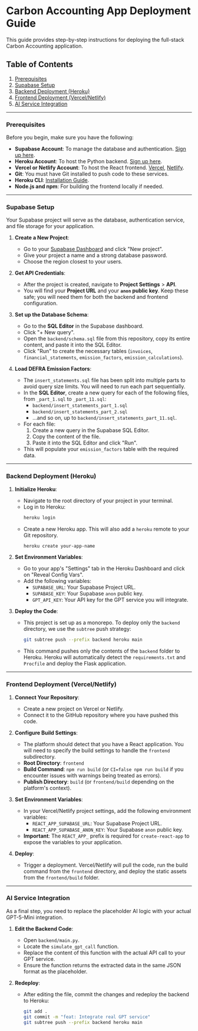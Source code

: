# Carbon Accounting App Deployment Guide

This guide provides step-by-step instructions for deploying the full-stack Carbon Accounting application.

## Table of Contents

1.  [Prerequisites](#prerequisites)
2.  [Supabase Setup](#supabase-setup)
3.  [Backend Deployment (Heroku)](#backend-deployment-heroku)
4.  [Frontend Deployment (Vercel/Netlify)](#frontend-deployment-vercelnetlify)
5.  [AI Service Integration](#ai-service-integration)

---

### Prerequisites

Before you begin, make sure you have the following:

*   **Supabase Account**: To manage the database and authentication. [Sign up here](https://supabase.com/).
*   **Heroku Account**: To host the Python backend. [Sign up here](https://heroku.com/).
*   **Vercel or Netlify Account**: To host the React frontend. [Vercel](https://vercel.com/), [Netlify](https://netlify.com/).
*   **Git**: You must have Git installed to push code to these services.
*   **Heroku CLI**: [Installation Guide](https://devcenter.heroku.com/articles/heroku-cli).
*   **Node.js and npm**: For building the frontend locally if needed.

---

### Supabase Setup

Your Supabase project will serve as the database, authentication service, and file storage for your application.

1.  **Create a New Project**:
    *   Go to your [Supabase Dashboard](https://app.supabase.com/) and click "New project".
    *   Give your project a name and a strong database password.
    *   Choose the region closest to your users.

2.  **Get API Credentials**:
    *   After the project is created, navigate to **Project Settings** > **API**.
    *   You will find your **Project URL** and your **`anon` public key**. Keep these safe; you will need them for both the backend and frontend configuration.

3.  **Set up the Database Schema**:
    *   Go to the **SQL Editor** in the Supabase dashboard.
    *   Click "+ New query".
    *   Open the `backend/schema.sql` file from this repository, copy its entire content, and paste it into the SQL Editor.
    *   Click "Run" to create the necessary tables (`invoices`, `financial_statements`, `emission_factors`, `emission_calculations`).

4.  **Load DEFRA Emission Factors**:
    *   The `insert_statements.sql` file has been split into multiple parts to avoid query size limits. You will need to run each part sequentially.
    *   In the **SQL Editor**, create a new query for each of the following files, from `_part_1.sql` to `_part_11.sql`:
        *   `backend/insert_statements_part_1.sql`
        *   `backend/insert_statements_part_2.sql`
        *   ...and so on, up to `backend/insert_statements_part_11.sql`.
    *   For each file:
        1.  Create a new query in the Supabase SQL Editor.
        2.  Copy the content of the file.
        3.  Paste it into the SQL Editor and click "Run".
    *   This will populate your `emission_factors` table with the required data.

---

### Backend Deployment (Heroku)

1.  **Initialize Heroku**:
    *   Navigate to the root directory of your project in your terminal.
    *   Log in to Heroku:
        ```bash
        heroku login
        ```
    *   Create a new Heroku app. This will also add a `heroku` remote to your Git repository.
        ```bash
        heroku create your-app-name
        ```

2.  **Set Environment Variables**:
    *   Go to your app's "Settings" tab in the Heroku Dashboard and click on "Reveal Config Vars".
    *   Add the following variables:
        *   `SUPABASE_URL`: Your Supabase Project URL.
        *   `SUPABASE_KEY`: Your Supabase `anon` public key.
        *   `GPT_API_KEY`: Your API key for the GPT service you will integrate.

3.  **Deploy the Code**:
    *   This project is set up as a monorepo. To deploy only the `backend` directory, we use the `subtree` push strategy:
        ```bash
        git subtree push --prefix backend heroku main
        ```
    *   This command pushes only the contents of the `backend` folder to Heroku. Heroku will automatically detect the `requirements.txt` and `Procfile` and deploy the Flask application.

---

### Frontend Deployment (Vercel/Netlify)

1.  **Connect Your Repository**:
    *   Create a new project on Vercel or Netlify.
    *   Connect it to the GitHub repository where you have pushed this code.

2.  **Configure Build Settings**:
    *   The platform should detect that you have a React application. You will need to specify the build settings to handle the `frontend` subdirectory.
    *   **Root Directory**: `frontend`
    *   **Build Command**: `npm run build` (or `CI=false npm run build` if you encounter issues with warnings being treated as errors).
    *   **Publish Directory**: `build` (or `frontend/build` depending on the platform's context).

3.  **Set Environment Variables**:
    *   In your Vercel/Netlify project settings, add the following environment variables:
        *   `REACT_APP_SUPABASE_URL`: Your Supabase Project URL.
        *   `REACT_APP_SUPABASE_ANON_KEY`: Your Supabase `anon` public key.
    *   **Important**: The `REACT_APP_` prefix is required for `create-react-app` to expose the variables to your application.

4.  **Deploy**:
    *   Trigger a deployment. Vercel/Netlify will pull the code, run the build command from the `frontend` directory, and deploy the static assets from the `frontend/build` folder.

---

### AI Service Integration

As a final step, you need to replace the placeholder AI logic with your actual GPT-5-Mini integration.

1.  **Edit the Backend Code**:
    *   Open `backend/main.py`.
    *   Locate the `simulate_gpt_call` function.
    *   Replace the content of this function with the actual API call to your GPT service.
    *   Ensure the function returns the extracted data in the same JSON format as the placeholder.

2.  **Redeploy**:
    *   After editing the file, commit the changes and redeploy the backend to Heroku:
        ```bash
        git add .
        git commit -m "feat: Integrate real GPT service"
        git subtree push --prefix backend heroku main
        ```
